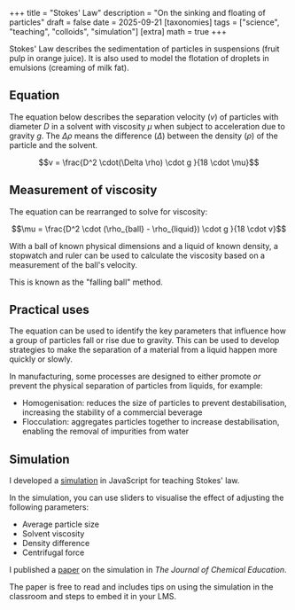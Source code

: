 +++
title = "Stokes' Law"
description = "On the sinking and floating of particles"
draft = false
date = 2025-09-21
[taxonomies]
tags = ["science", "teaching", "colloids", "simulation"]
[extra]
math = true
+++

Stokes' Law describes the sedimentation of particles in suspensions (fruit pulp
in orange juice). It is also used to model the flotation of droplets in
emulsions (creaming of milk fat).

## Equation

The equation below describes the separation velocity ($v$) of particles with
diameter $D$ in a solvent with viscosity $\mu$ when subject to acceleration due
to gravity $g$. The $\Delta \rho$ means the difference ($\Delta$) between the
density ($\rho$) of the particle and the solvent.

$$v = \frac{D^2 \cdot(\Delta \rho) \cdot g }{18 \cdot \mu}$$

## Measurement of viscosity

The equation can be rearranged to solve for viscosity:

$$\mu = \frac{D^2 \cdot (\rho_{ball} - \rho_{liquid}) \cdot g }{18 \cdot v}$$

With a ball of known physical dimensions and a liquid of known density, a
stopwatch and ruler can be used to calculate the viscosity based on a
measurement of the ball's velocity.

This is known as the "falling ball" method.

## Practical uses

The equation can be used to identify the key parameters that influence how a
group of particles fall or rise due to gravity. This can be used to develop
strategies to make the separation of a material from a liquid happen more
quickly or slowly.

In manufacturing, some processes are designed to either promote *or*
prevent the physical separation of particles from liquids, for example:

* Homogenisation: reduces the size of particles to prevent destabilisation,
increasing the stability of a commercial beverage
* Flocculation: aggregates particles together to increase destabilisation,
enabling the removal of impurities from water

## Simulation

I developed a [simulation](https://edibotopic.github.io/stokes-law/) in
JavaScript for teaching Stokes' law.

In the simulation, you can use sliders to visualise the effect of adjusting the
following parameters:

* Average particle size
* Solvent viscosity
* Density difference
* Centrifugal force

I published a [paper](https://pubs.acs.org/doi/10.1021/acs.jchemed.2c01201) on
the simulation in _The Journal of Chemical Education_.

The paper is free to read and includes tips on using the simulation in the
classroom and steps to embed it in your LMS.

